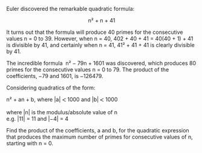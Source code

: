  <p>Euler discovered the remarkable quadratic formula:</p>  <p style='text-align:center;'>n&sup2; + n + 41</p>  <p>It turns out that the formula will produce 40 primes for the consecutive values n = 0 to 39. However, when n = 40, 402 + 40 + 41 = 40(40 + 1) + 41 is divisible by 41, and certainly when n = 41, 41&sup2; + 41 + 41 is clearly divisible by 41.</p>  <p>The incredible formula &nbsp;n&sup2; <img src='images/symbol_minus.gif' width='9' height='3' alt='&minus;' border='0' style='vertical-align:middle;' /> 79n + 1601 was discovered, which produces 80 primes for the consecutive values n = 0 to 79. The product of the coefficients, <img src='images/symbol_minus.gif' width='9' height='3' alt='&minus;' border='0' style='vertical-align:middle;' />79 and 1601, is <img src='images/symbol_minus.gif' width='9' height='3' alt='&minus;' border='0' style='vertical-align:middle;' />126479.</p>  <p>Considering quadratics of the form:</p>    n&sup2; + an + b, where |a| <img src='images/symbol_lt.gif' width='10' height='10' alt='&lt;' border='0' style='vertical-align:middle;' /> 1000 and |b| <img src='images/symbol_lt.gif' width='10' height='10' alt='&lt;' border='0' style='vertical-align:middle;' /> 1000<br /><br />  where |n| is the modulus/absolute value of n<br />e.g. |11| = 11 and |<img src='images/symbol_minus.gif' width='9' height='3' alt='&minus;' border='0' style='vertical-align:middle;' />4| = 4    <p>Find the product of the coefficients, a and b, for the quadratic expression that produces the maximum number of primes for consecutive values of n, starting with n = 0.</p>    